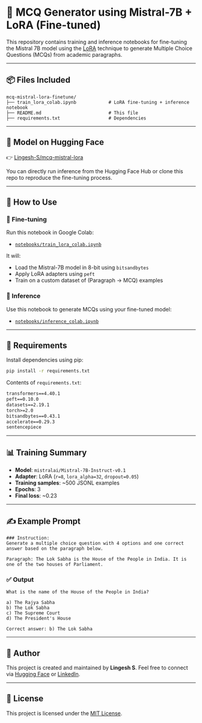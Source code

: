 # 🧠 MCQ Generator using Mistral-7B + LoRA (Fine-tuned)

This repository contains training and inference notebooks for fine-tuning the Mistral 7B model using the [LoRA](https://arxiv.org/abs/2106.09685) technique to generate Multiple Choice Questions (MCQs) from academic paragraphs.

---

## 📦 Files Included

```
mcq-mistral-lora-finetune/
├── train_lora_colab.ipynb            # LoRA fine-tuning + inference notebook
├── README.md                         # This file
├── requirements.txt                  # Dependencies
```

---

## 🔗 Model on Hugging Face

👉 [Lingesh-S/mcq-mistral-lora](https://huggingface.co/Lingesh-S/mcq-mistral-lora)

You can directly run inference from the Hugging Face Hub or clone this repo to reproduce the fine-tuning process.

---

## 🚀 How to Use

### 🧪 Fine-tuning

Run this notebook in Google Colab:

* [`notebooks/train_lora_colab.ipynb`](notebooks/train_lora_colab.ipynb)

It will:

* Load the Mistral-7B model in 8-bit using `bitsandbytes`
* Apply LoRA adapters using `peft`
* Train on a custom dataset of (Paragraph → MCQ) examples

### 📘 Inference

Use this notebook to generate MCQs using your fine-tuned model:

* [`notebooks/inference_colab.ipynb`](notebooks/inference_colab.ipynb)

---

## 🧾 Requirements

Install dependencies using pip:

```bash
pip install -r requirements.txt
```

Contents of `requirements.txt`:

```txt
transformers==4.40.1
peft==0.10.0
datasets==2.19.1
torch>=2.0
bitsandbytes==0.43.1
accelerate==0.29.3
sentencepiece
```

---

## 📊 Training Summary

* **Model**: `mistralai/Mistral-7B-Instruct-v0.1`
* **Adapter**: LoRA (`r=8`, `lora_alpha=32`, `dropout=0.05`)
* **Training samples**: \~500 JSONL examples
* **Epochs**: 3
* **Final loss**: \~0.23

---

## ✍️ Example Prompt

```text
### Instruction:
Generate a multiple choice question with 4 options and one correct answer based on the paragraph below.

Paragraph: The Lok Sabha is the House of the People in India. It is one of the two houses of Parliament.
```

### ✅ Output

```text
What is the name of the House of the People in India?

a) The Rajya Sabha
b) The Lok Sabha
c) The Supreme Court
d) The President's House

Correct answer: b) The Lok Sabha
```

---

## 📩 Author

This project is created and maintained by **Lingesh S**.
Feel free to connect via [Hugging Face](https://huggingface.co/Lingesh-S) or [LinkedIn](https://www.linkedin.com/in/lingesh-s/).

---

## 📄 License

This project is licensed under the [MIT License](LICENSE).
